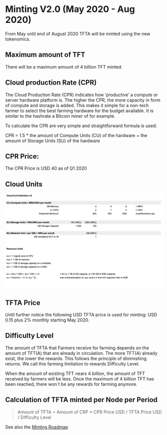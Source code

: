 # Minting V2.0 (May 2020 - Aug 2020)

From May until end of August 2020 TFTA will be minted using the new tokenomics.

## Maximum amount of TFT

There will be a maximum amount of 4 billion TFT minted.

## Cloud production Rate (CPR)

The Cloud Production Rate (CPR) indicates how ‘productive’ a compute or server hardware platform is. The higher the CPR, the more capacity in form of compute and storage is added. This makes it simple for a non-tech farmer to select the best farming hardware for the budget available. It is similar to the hashrate a Bitcoin miner of for example.

To calculate the CPR are very simple and straightforward formula is used:

CPR = 1.5 * the amount of Compute Units (CU) of the hardware + the amount of Storage Units (SU) of the hardware

## CPR Price:

The CPR Price is USD 40 as of Q1 2020

## Cloud Units

![](./img/cloud_units.png)

## TFTA Price

Until further notice the following USD TFTA price is used for minting: USD 0.15 plus 2% monthly starting May 2020.

## Difficulty Level

The amount of TFTA that Farmers receive for farming depends on the amount of TFT(A) that are already in circulation. The more TFT(A) already exist, the lower the rewards. This follows the principle of diminishing returns. We call this farming limitation to rewards Difficulty Level.

When the amount of existing TFT nears 4 billion, the amount of TFT received by farmers will be less. Once the maximum of 4 billion TFT has been reached, there won´t be any rewards for farming anymore.

## Calculation of TFTA minted per Node per Period

> Amount of TFTA = Amount of CRP * CPR Price USD / TFTA Price USD / Difficulty Level

See also the [Minting Roadmap](/Users/andmax/opt/github/threefoldfoundation/info_threefold/src/grid/minting_roadmap.md)

